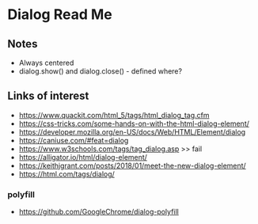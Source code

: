 # Dialog Read Me


## Notes

* Always centered
* dialog.show() and dialog.close() - defined where?

## Links of interest

* https://www.quackit.com/html_5/tags/html_dialog_tag.cfm
* https://css-tricks.com/some-hands-on-with-the-html-dialog-element/
* https://developer.mozilla.org/en-US/docs/Web/HTML/Element/dialog
* https://caniuse.com/#feat=dialog
* https://www.w3schools.com/tags/tag_dialog.asp >> fail
* https://alligator.io/html/dialog-element/
* https://keithjgrant.com/posts/2018/01/meet-the-new-dialog-element/
* https://html.com/tags/dialog/

### polyfill

* https://github.com/GoogleChrome/dialog-polyfill